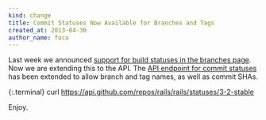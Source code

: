 ```yaml
---
kind: change
title: Commit Statuses Now Available for Branches and Tags
created_at: 2013-04-30
author_name: foca
---
```


Last week we announced [support for build statuses in the branches page][blog].
Now we are extending this to the API. The [API endpoint for commit statuses][doc]
has been extended to allow branch and tag names, as well as commit SHAs.

{:.terminal}
    curl https://api.github.com/repos/rails/rails/statuses/3-2-stable

Enjoy.

[blog]: https://github.com/blog/1484-check-the-status-of-your-branches
[doc]: http://developer.github.com/v3/repos/statuses/#list-statuses-for-a-specific-ref
